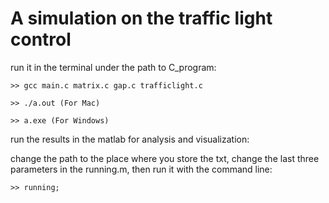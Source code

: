 # A simulation on the traffic light control

run it in the terminal under the path to C_program:

    >> gcc main.c matrix.c gap.c trafficlight.c 
    
    >> ./a.out (For Mac)
    
    >> a.exe (For Windows)
run the results in the matlab for analysis and visualization:

change the path to the place where you store the txt, change the last three parameters in the running.m, then run it with the command line:

    >> running;

